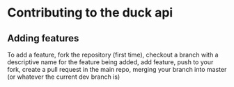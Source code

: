 # Contributing to the duck api

## Adding features
To add a feature, fork the repository (first time), checkout a branch with a
descriptive name for the feature being added, add feature, push to your fork,
create a pull request in the main repo, merging your branch into master (or
whatever the current dev branch is)
